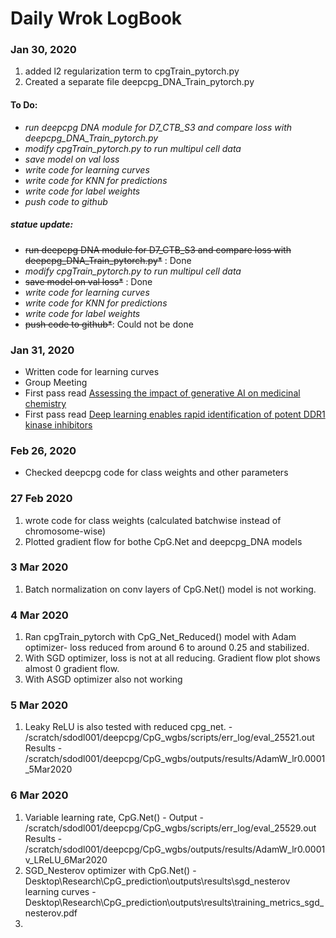 # Daily Wrok LogBook

### Jan 30, 2020
  1. added l2 regularization term to cpgTrain_pytorch.py
  2. Created a separate file deepcpg_DNA_Train_pytorch.py
  
  #### To Do:
  + *run deepcpg DNA module for D7_CTB_S3 and compare loss with deepcpg_DNA_Train_pytorch.py*
  + *modify cpgTrain_pytorch.py to run multipul cell data*
  + *save model on val loss*
  + *write code for learning curves*
  + *write code for KNN for predictions*
  + *write code for label weights*
  + *push code to github*

  ##### statue update:
  + ~~run deepcpg DNA module for D7_CTB_S3 and compare loss with deepcpg_DNA_Train_pytorch.py*~~ : Done
  + *modify cpgTrain_pytorch.py to run multipul cell data*
  + ~~save model on val loss*~~ : Done
  + *write code for learning curves*
  + *write code for KNN for predictions*
  + *write code for label weights*
  + ~~push code to github*~~: Could not be done
### Jan 31, 2020
+ Written code for learning curves 
+ Group Meeting
+ First pass read [Assessing the impact of generative AI on medicinal chemistry](https://www.nature.com/articles/s41587-020-0418-2#article-info)
+ First pass read [Deep learning enables rapid identification of potent DDR1 kinase inhibitors](https://www.nature.com/articles/s41587-019-0224-x#article-info)

### Feb 26, 2020
  + Checked deepcpg code for class weights and other parameters
  
### 27 Feb 2020
  1. wrote code for class weights (calculated batchwise instead of chromosome-wise)
  1. Plotted gradient flow for bothe CpG.Net and deepcpg_DNA models

### 3 Mar 2020
  1. Batch normalization on conv layers of  CpG.Net() model is not working. 

### 4 Mar 2020
  1. Ran cpgTrain_pytorch with CpG_Net_Reduced() model with Adam optimizer- loss reduced from around 6 to around 0.25 and stabilized. 
  2. With SGD optimizer, loss is not at all reducing. Gradient flow plot shows almost 0 gradient flow.
  3. With ASGD optimizer also not working
  
### 5 Mar 2020
  1. Leaky ReLU is also tested with reduced cpg_net.  - /scratch/sdodl001/deepcpg/CpG_wgbs/scripts/err_log/eval_25521.out
  Results - /scratch/sdodl001/deepcpg/CpG_wgbs/outputs/results/AdamW_lr0.0001_5Mar2020
### 6 Mar 2020
  1. Variable learning rate, CpG.Net() - Output - /scratch/sdodl001/deepcpg/CpG_wgbs/scripts/err_log/eval_25529.out
  Results - /scratch/sdodl001/deepcpg/CpG_wgbs/outputs/results/AdamW_lr0.0001v_LReLU_6Mar2020
  2. SGD_Nesterov optimizer with CpG.Net() - Desktop\Research\CpG_prediction\outputs\results\sgd_nesterov
    learning curves - Desktop\Research\CpG_prediction\outputs\results\training_metrics_sgd_nesterov.pdf
  3. 
